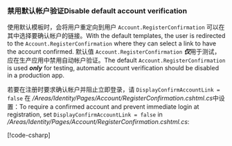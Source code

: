 <a name="ddav"></a>
### <a name="disable-default-account-verification"></a><span data-ttu-id="d8931-101">禁用默认帐户验证</span><span class="sxs-lookup"><span data-stu-id="d8931-101">Disable default account verification</span></span>

<span data-ttu-id="d8931-102">使用默认模板时，会将用户重定向到用户 `Account.RegisterConfirmation` 可以在其中选择要确认帐户的链接。</span><span class="sxs-lookup"><span data-stu-id="d8931-102">With the default templates, the user is redirected to the `Account.RegisterConfirmation` where they can select a link to have the account confirmed.</span></span> <span data-ttu-id="d8931-103">默认值 `Account.RegisterConfirmation` ***仅***用于测试，应在生产应用中禁用自动帐户验证。</span><span class="sxs-lookup"><span data-stu-id="d8931-103">The default `Account.RegisterConfirmation` is used ***only*** for testing, automatic account verification should be disabled in a production app.</span></span>

<span data-ttu-id="d8931-104">若要在注册时要求确认帐户并阻止立即登录，请 `DisplayConfirmAccountLink = false` 在 */Areas/Identity/Pages/Account/RegisterConfirmation.cshtml.cs*中设置：</span><span class="sxs-lookup"><span data-stu-id="d8931-104">To require a confirmed account and prevent immediate login at registration, set `DisplayConfirmAccountLink = false` in */Areas/Identity/Pages/Account/RegisterConfirmation.cshtml.cs*:</span></span>

[!code-csharp[](~/security/authentication/identity/sample/WebApp3/Areas/Identity/Pages/Account/RegisterConfirmation.cshtml.cs?name=snippet&highlight=34)]